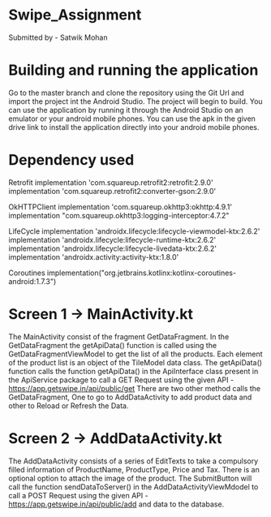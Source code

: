 # Swipe_Assignment
Submitted by - Satwik Mohan

# Building and running the application
Go to the master branch and clone the repository using the Git Url and import the project int the Android Studio. The project will begin to build.
You can use the application by running it through the Android Studio on an emulator or your android mobile phones.
You can use the apk in the given drive link to install the application directly into your android mobile phones.

# Dependency used
Retrofit
implementation 'com.squareup.retrofit2:retrofit:2.9.0'
implementation 'com.squareup.retrofit2:converter-gson:2.9.0'

OkHTTPClient
implementation 'com.squareup.okhttp3:okhttp:4.9.1'
implementation "com.squareup.okhttp3:logging-interceptor:4.7.2"

LifeCycle
implementation 'androidx.lifecycle:lifecycle-viewmodel-ktx:2.6.2'
implementation 'androidx.lifecycle:lifecycle-runtime-ktx:2.6.2'
implementation 'androidx.lifecycle:lifecycle-livedata-ktx:2.6.2'
implementation 'androidx.activity:activity-ktx:1.8.0'

Coroutines
implementation("org.jetbrains.kotlinx:kotlinx-coroutines-android:1.7.3")

# Screen 1 -> MainActivity.kt
The MainActivity consist of the fragment GetDataFragment. In the GetDataFragment the getApiData() function is called using the GetDataFragmentViewModel to get the list of all the products. Each element of the product list is an object of the TileModel data class.
The getApiData() function calls the function getApiData() in the ApiInterface class present in the ApiService package to call a GET Request using the given API - https://app.getswipe.in/api/public/get
There are two other method calls the GetDataFragment, One to go to AddDataActivity to add product data and other to Reload or Refresh the Data.

# Screen 2 -> AddDataActivity.kt
The AddDataActivity consists of a series of EditTexts to take a compulsory filled information of ProductName, ProductType, Price and Tax. There is an optional option to attach the image of the product. The SubmitButton will call the function sendDataToServer() in the AddDataActivityViewMdodel to call a POST Request using the given API - https://app.getswipe.in/api/public/add and data to the database.
